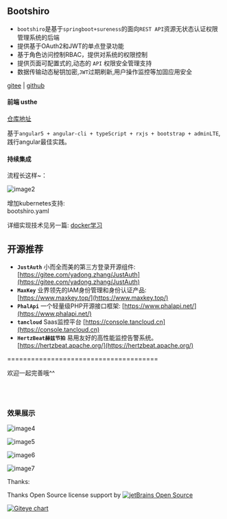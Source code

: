 
## Bootshiro  

- ```bootshiro```是基于```springboot+sureness```的面向```REST API```资源无状态认证权限管理系统的后端
- 提供基于OAuth2和JWT的单点登录功能
- 基于角色访问控制RBAC，提供对系统的权限控制 
- 提供页面可配置式的,动态的 ```API``` 权限安全管理支持  
- 数据传输动态秘钥加密,```JWT```过期刷新,用户操作监控等加固应用安全  

[gitee]( https://gitee.com/tomsun28/bootshiro) | [github]( https://github.com/tomsun28/surpass)

#### 前端 usthe   

[仓库地址](https://gitee.com/tomsun28/usthe)  

基于```angular5 + angular-cli + typeScript + rxjs + bootstrap + adminLTE```,践行angular最佳实践。

#### 持续集成  

流程长这样~：    

![image2](/image/image2.PNG)    

增加kubernetes支持:  
bootshiro.yaml

详细实现技术见另一篇:  [docker学习](https://segmentfault.com/a/1190000013088818)


## 开源推荐   

* **```JustAuth```** 小而全而美的第三方登录开源组件: [https://gitee.com/yadong.zhang/JustAuth](https://gitee.com/yadong.zhang/JustAuth)   
* **```MaxKey```** 业界领先的IAM身份管理和身份认证产品: [https://www.maxkey.top/](https://www.maxkey.top/)    
* **```PhalApi```** 一个轻量级PHP开源接口框架: [https://www.phalapi.net/](https://www.phalapi.net/)      
* **```tancloud```** Saas监控平台 [https://console.tancloud.cn](https://console.tancloud.cn)
* **```HertzBeat赫兹节拍```** 易用友好的高性能监控告警系统。 [https://hertzbeat.apache.org/](https://hertzbeat.apache.org/)
 


======================================

欢迎一起完善哦^^  

<br>
<br>

### 效果展示  

![image4](/image/image4.PNG)   

![image5](/image/image5.PNG)   

![image6](/image/image6.PNG)   

![image7](/image/image7.PNG)   


Thanks:

Thanks Open Source license support by   [![jetBrains Open Source](/image/jetbrains.svg)](https://www.jetbrains.com/?from=bootshiro)
<br>

[![Giteye chart](https://chart.giteye.net/gitee/tomsun28/bootshiro/C99BWU39.png)](https://giteye.net/chart/C99BWU39)   
